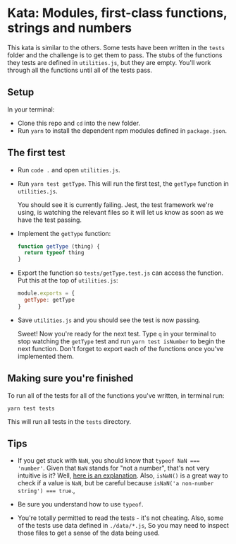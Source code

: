 # Kata: Modules, first-class functions, strings and numbers

This kata is similar to the others. Some tests have been written in the `tests` folder and the challenge is to get them to pass. The stubs of the functions they tests are defined in `utilities.js`, but they are empty. You'll work through all the functions until all of the tests pass.

## Setup

In your terminal:

* Clone this repo and `cd` into the new folder.
* Run `yarn` to install the dependent npm modules defined in `package.json`.

## The first test

* Run `code .` and open `utilities.js`.
* Run `yarn test getType`. This will run the first test, the `getType` function in `utilities.js`.

  You should see it is currently failing. Jest, the test framework we're using, is watching the relevant files so it will let us know as soon as we have the test passing.

* Implement the `getType` function:

  ```js
  function getType (thing) {
    return typeof thing
  }
  ```

* Export the function so `tests/getType.test.js` can access the function. Put this at the top of `utilities.js`:

  ```js
  module.exports = {
    getType: getType
  }
  ```

* Save `utilities.js` and you should see the test is now passing.

  Sweet! Now you're ready for the next test. Type `q` in your terminal to stop watching the `getType` test and run `yarn test isNumber` to begin the next function. Don't forget to export each of the functions once you've implemented them.


## Making sure you're finished

To run all of the tests for all of the functions you've written, in terminal run:

```
yarn test tests
```

This will run all tests in the `tests` directory.


## Tips
* If you get stuck with `NaN`, you should know that `typeof NaN === 'number'`. Given that `NaN` stands for "not a number", that's not very intuitive is it? Well, [here is an explanation](http://stackoverflow.com/questions/2801601/why-does-typeof-nan-return-number). Also, `isNaN()` is a great way to check if a value is `NaN`, but be careful because `isNaN('a non-number string') === true`.,

* Be sure you understand how to use `typeof`.

* You're totally permitted to read the tests - it's not cheating. Also, some of the tests use data defined in `./data/*.js`, So you may need to inspect those files to get a sense of the data being used.
